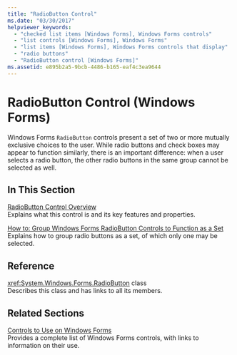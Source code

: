 ```yaml
---
title: "RadioButton Control"
ms.date: "03/30/2017"
helpviewer_keywords: 
  - "checked list items [Windows Forms], Windows Forms controls"
  - "list controls [Windows Forms], Windows Forms"
  - "list items [Windows Forms], Windows Forms controls that display"
  - "radio buttons"
  - "RadioButton control [Windows Forms]"
ms.assetid: e895b2a5-9bcb-4486-b165-eaf4c3ea9644
---
```

# RadioButton Control (Windows Forms)
Windows Forms `RadioButton` controls present a set of two or more mutually exclusive choices to the user. While radio buttons and check boxes may appear to function similarly, there is an important difference: when a user selects a radio button, the other radio buttons in the same group cannot be selected as well.  
  
## In This Section  
 [RadioButton Control Overview](radiobutton-control-overview-windows-forms.md)  
 Explains what this control is and its key features and properties.  
  
 [How to: Group Windows Forms RadioButton Controls to Function as a Set](how-to-group-windows-forms-radiobutton-controls-to-function-as-a-set.md)  
 Explains how to group radio buttons as a set, of which only one may be selected.  
  
## Reference  
 <xref:System.Windows.Forms.RadioButton> class  
 Describes this class and has links to all its members.  
  
## Related Sections  
 [Controls to Use on Windows Forms](controls-to-use-on-windows-forms.md)  
 Provides a complete list of Windows Forms controls, with links to information on their use.

